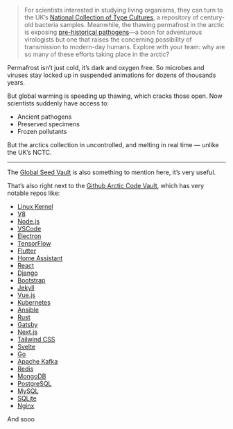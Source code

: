 > For scientists interested in studying living organisms, they can turn to the UK’s [National Collection of Type Cultures](https://ukhsa.blog.gov.uk/2021/11/10/the-national-collection-of-type-cultures-a-window-to-the-past/), a repository of century-old bacteria samples. Meanwhile, the thawing permafrost in the arctic is exposing [pre-historical pathogens](https://www.cnn.com/2023/03/08/world/permafrost-virus-risk-climate-scn/index.html)—a boon for adventurous virologists but one that raises the concerning possibility of transmission to modern-day humans. Explore with your team: why are so many of these efforts taking place in the arctic?

Permafrost isn’t just cold, it’s dark and oxygen free. So microbes and viruses stay locked up in suspended animations for dozens of thousands years.

But global warming is speeding up thawing, which cracks those open. Now scientists suddenly have access to:

 - Ancient pathogens
 - Preserved specimens
 - Frozen pollutants

But the arctics collection in uncontrolled, and melting in real time — unlike the UK’s NCTC.

---

The [Global Seed Vault](https://en.wikipedia.org/w/index.php?title=Svalbard_Global_Seed_Vault&oldid=1303802826) is also something to mention here, it’s very useful. 

That’s also right next to the [Github Arctic Code Vault](https://www.youtube.com/watch?v=fzI9FNjXQ0o), which has very notable repos like:  

- [Linux Kernel](https://github.com/torvalds/linux)  
- [V8](https://github.com/v8/v8)  
- [Node.js](https://github.com/nodejs/node)  
- [VSCode](https://github.com/microsoft/vscode)  
- [Electron](https://github.com/electron/electron) 
- [TensorFlow](https://github.com/tensorflow/tensorflow)
- [Flutter](https://github.com/flutter/flutter)
- [Home Assistant](https://github.com/home-assistant/core)
- [React](https://github.com/facebook/react)
- [Django](https://github.com/django/django)
- [Bootstrap](https://github.com/twbs/bootstrap)
- [Jekyll](https://github.com/jekyll/jekyll)
- [Vue.js](https://github.com/vuejs/vue)
- [Kubernetes](https://github.com/kubernetes/kubernetes)
- [Ansible](https://github.com/ansible/ansible)
- [Rust](https://github.com/rust-lang/rust)
- [Gatsby](https://github.com/gatsbyjs/gatsby)
- [Next.js](https://github.com/vercel/next.js)
- [Tailwind CSS](https://github.com/tailwindlabs/tailwindcss)
- [Svelte](https://github.com/sveltejs/svelte)
- [Go](https://github.com/golang/go)
- [Apache Kafka](https://github.com/apache/kafka)
- [Redis](https://github.com/redis/redis)
- [MongoDB](https://github.com/mongodb/mongo)
- [PostgreSQL](https://github.com/postgres/postgres)
- [MySQL](https://github.com/mysql/mysql-server)
- [SQLite](https://github.com/sqlite/sqlite)
- [Nginx](https://github.com/nginx/nginx)

And sooo